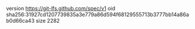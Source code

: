 version https://git-lfs.github.com/spec/v1
oid sha256:31927cd1207739835a3e779a86d594f68129555713b3777bb14a86ab0d66ca43
size 2282
